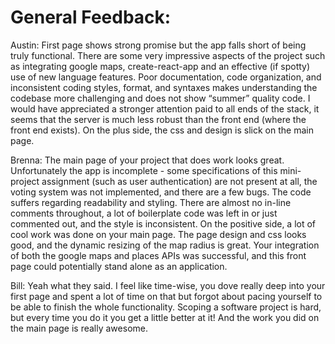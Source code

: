 # General Feedback:

Austin: First page shows strong promise but the app falls short of being truly functional. There are some very impressive aspects of the project such as integrating google maps, create-react-app and an effective (if spotty) use of new language features. Poor documentation, code organization, and inconsistent coding styles, format, and syntaxes makes understanding the codebase more challenging and does not show “summer” quality code. I would have appreciated a stronger attention paid to all ends of the stack, it seems that the server is much less robust than the front end (where the front end exists). On the plus side, the css and design is slick on the main page.

Brenna: The main page of your project that does work looks great. Unfortunately the app is incomplete - some specifications of this mini-project assignment (such as user authentication) are not present at all, the voting system was not implemented, and there are a few bugs.  The code suffers regarding readability and styling. There are almost no in-line comments throughout, a lot of boilerplate code was left in or just commented out, and the style is inconsistent.  On the positive side, a lot of cool work was done on your main page. The page design and css looks good, and the dynamic resizing of the map radius is great. Your integration of both the google maps and places APIs was successful, and this front page could potentially stand alone as an application.

Bill: Yeah what they said.  I feel like time-wise, you dove really deep into your first page and spent a lot of time on that but forgot about pacing yourself to be able to finish the whole functionality. Scoping a software project is hard, but every time you do it you get a little better at it!  And the work you did on the main page is really awesome.